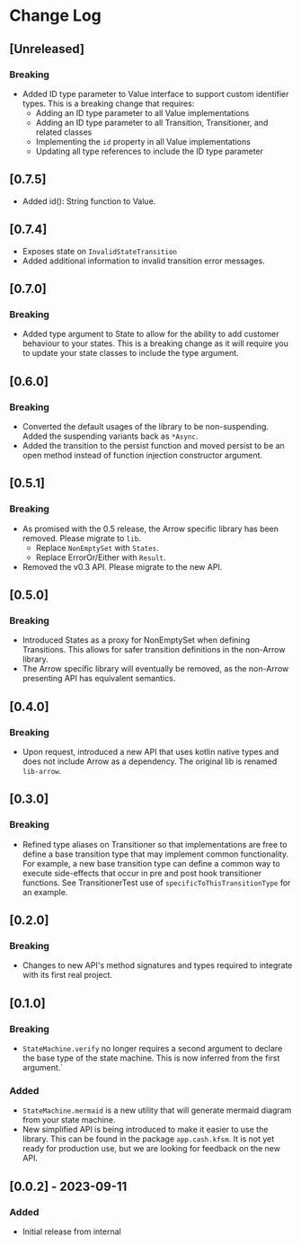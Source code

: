 # Change Log

## [Unreleased]

### Breaking

* Added ID type parameter to Value interface to support custom identifier types. This is a breaking change that requires:
  * Adding an ID type parameter to all Value implementations
  * Adding an ID type parameter to all Transition, Transitioner, and related classes
  * Implementing the `id` property in all Value implementations
  * Updating all type references to include the ID type parameter

## [0.7.5]

* Added id(): String function to Value.

## [0.7.4]

* Exposes state on `InvalidStateTransition`
* Added additional information to invalid transition error messages.

## [0.7.0]

### Breaking

* Added type argument to State to allow for the ability to add customer behaviour to your states. This is a breaking
  change as it will require you to update your state classes to include the type argument.

## [0.6.0]

### Breaking

* Converted the default usages of the library to be non-suspending. Added the suspending variants back as `*Async`.
* Added the transition to the persist function and moved persist to be an open method instead of function injection
  constructor argument.

## [0.5.1]

### Breaking

* As promised with the 0.5 release, the Arrow specific library has been removed. Please migrate to `lib`.
  * Replace `NonEmptySet` with `States`.
  * Replace ErrorOr/Either with `Result`.
* Removed the v0.3 API. Please migrate to the new API.

## [0.5.0]

### Breaking

* Introduced States as a proxy for NonEmptySet when defining Transitions. This allows for safer transition definitions
  in the non-Arrow library.
* The Arrow specific library will eventually be removed, as the non-Arrow presenting API has equivalent semantics.


## [0.4.0]

### Breaking

* Upon request, introduced a new API that uses kotlin native types and does not include Arrow as a dependency.
  The original lib is renamed `lib-arrow`.

## [0.3.0]

### Breaking

* Refined type aliases on Transitioner so that implementations are free to define a base transition type that may
  implement common functionality. For example, a new base transition type can define a common way to execute
  side-effects that occur in pre and post hook transitioner functions. See TransitionerTest use of 
  `specificToThisTransitionType` for an example.

## [0.2.0]

### Breaking

* Changes to new API's method signatures and types required to integrate with its first real project. 

## [0.1.0]

### Breaking

* `StateMachine.verify` no longer requires a second argument to declare the base type of the state machine. This is now
  inferred from the first argument.`

### Added

* `StateMachine.mermaid` is a new utility that will generate mermaid diagram from your state machine.
* New simplified API is being introduced to make it easier to use the library. This can be found in the package
  `app.cash.kfsm`. It is not yet ready for production use, but we are looking for feedback on the new API.


## [0.0.2] - 2023-09-11

### Added

* Initial release from internal

